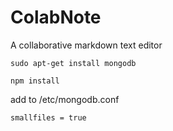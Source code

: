 # ColabNote

A collaborative markdown text editor


```
sudo apt-get install mongodb
```

```
npm install
```

add to /etc/mongodb.conf

```
smallfiles = true
```

